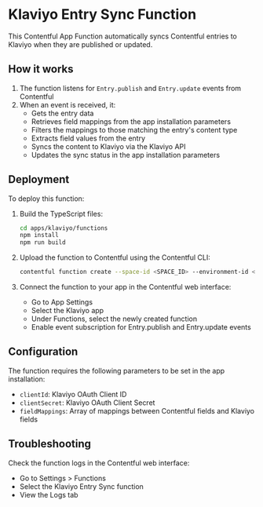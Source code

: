 # Klaviyo Entry Sync Function

This Contentful App Function automatically syncs Contentful entries to Klaviyo when they are published or updated.

## How it works

1. The function listens for `Entry.publish` and `Entry.update` events from Contentful
2. When an event is received, it:
   - Gets the entry data
   - Retrieves field mappings from the app installation parameters
   - Filters the mappings to those matching the entry's content type
   - Extracts field values from the entry
   - Syncs the content to Klaviyo via the Klaviyo API
   - Updates the sync status in the app installation parameters

## Deployment

To deploy this function:

1. Build the TypeScript files:
   ```bash
   cd apps/klaviyo/functions
   npm install
   npm run build
   ```

2. Upload the function to Contentful using the Contentful CLI:
   ```bash
   contentful function create --space-id <SPACE_ID> --environment-id <ENV_ID> --name "Klaviyo Entry Sync" --bundle ./dist
   ```

3. Connect the function to your app in the Contentful web interface:
   - Go to App Settings
   - Select the Klaviyo app
   - Under Functions, select the newly created function
   - Enable event subscription for Entry.publish and Entry.update events

## Configuration

The function requires the following parameters to be set in the app installation:

- `clientId`: Klaviyo OAuth Client ID
- `clientSecret`: Klaviyo OAuth Client Secret
- `fieldMappings`: Array of mappings between Contentful fields and Klaviyo fields

## Troubleshooting

Check the function logs in the Contentful web interface:
- Go to Settings > Functions
- Select the Klaviyo Entry Sync function
- View the Logs tab 